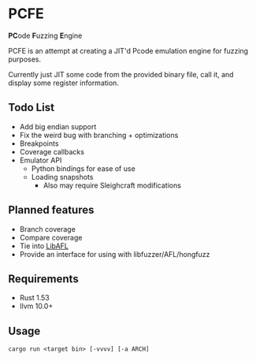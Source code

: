 # PCFE

**PC**ode **F**uzzing **E**ngine

PCFE is an attempt at creating a JIT'd Pcode emulation engine for fuzzing purposes.

Currently just JIT some code from the provided binary file, call it, and display some register information.

## Todo List

* Add big endian support
* Fix the weird bug with branching + optimizations
* Breakpoints
* Coverage callbacks
* Emulator API
  * Python bindings for ease of use
  * Loading snapshots
    * Also may require Sleighcraft modifications

## Planned features

* Branch coverage
* Compare coverage
* Tie into [LibAFL](https://github.com/AFLplusplus/LibAFL)
* Provide an interface for using with libfuzzer/AFL/hongfuzz

## Requirements

* Rust 1.53
* llvm 10.0+

## Usage

```
cargo run <target bin> [-vvvv] [-a ARCH]
```

